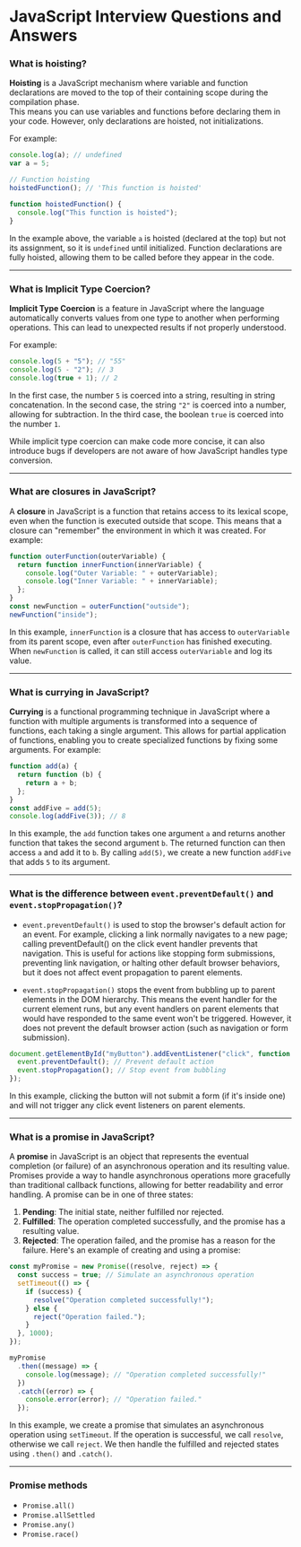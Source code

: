 # JavaScript Interview Questions and Answers

### What is hoisting?

**Hoisting** is a JavaScript mechanism where variable and function declarations are moved to the top of their containing scope during the compilation phase.  
This means you can use variables and functions before declaring them in your code. However, only declarations are hoisted, not initializations.

For example:

```javascript
console.log(a); // undefined
var a = 5;

// Function hoisting
hoistedFunction(); // 'This function is hoisted'

function hoistedFunction() {
  console.log("This function is hoisted");
}
```

In the example above, the variable `a` is hoisted (declared at the top) but not its assignment, so it is `undefined` until initialized. Function declarations are fully hoisted, allowing them to be called before they appear in the code.

---

### What is Implicit Type Coercion?

**Implicit Type Coercion** is a feature in JavaScript where the language automatically converts values from one type to another when performing operations. This can lead to unexpected results if not properly understood.

For example:

```javascript
console.log(5 + "5"); // "55"
console.log(5 - "2"); // 3
console.log(true + 1); // 2
```

In the first case, the number `5` is coerced into a string, resulting in string concatenation. In the second case, the string `"2"` is coerced into a number, allowing for subtraction. In the third case, the boolean `true` is coerced into the number `1`.

While implicit type coercion can make code more concise, it can also introduce bugs if developers are not aware of how JavaScript handles type conversion.

---

### What are closures in JavaScript?

A **closure** in JavaScript is a function that retains access to its lexical scope, even when the function is executed outside that scope. This means that a closure can "remember" the environment in which it was created.
For example:

```javascript
function outerFunction(outerVariable) {
  return function innerFunction(innerVariable) {
    console.log("Outer Variable: " + outerVariable);
    console.log("Inner Variable: " + innerVariable);
  };
}
const newFunction = outerFunction("outside");
newFunction("inside");
```

In this example, `innerFunction` is a closure that has access to `outerVariable` from its parent scope, even after `outerFunction` has finished executing. When `newFunction` is called, it can still access `outerVariable` and log its value.

---

### What is currying in JavaScript?

**Currying** is a functional programming technique in JavaScript where a function with multiple arguments is transformed into a sequence of functions, each taking a single argument. This allows for partial application of functions, enabling you to create specialized functions by fixing some arguments.
For example:

```javascript
function add(a) {
  return function (b) {
    return a + b;
  };
}
const addFive = add(5);
console.log(addFive(3)); // 8
```

In this example, the `add` function takes one argument `a` and returns another function that takes the second argument `b`. The returned function can then access `a` and add it to `b`. By calling `add(5)`, we create a new function `addFive` that adds `5` to its argument.

---

### What is the difference between `event.preventDefault()` and `event.stopPropagation()`?

- `event.preventDefault()` is used to stop the browser's default action for an event. For example, clicking a link normally navigates to a new page; calling preventDefault() on the click event handler prevents that navigation. This is useful for actions like stopping form submissions, preventing link navigation, or halting other default browser behaviors, but it does not affect event propagation to parent elements.

- `event.stopPropagation()` stops the event from bubbling up to parent elements in the DOM hierarchy. This means the event handler for the current element runs, but any event handlers on parent elements that would have responded to the same event won't be triggered. However, it does not prevent the default browser action (such as navigation or form submission).

```javascript
document.getElementById("myButton").addEventListener("click", function (event) {
  event.preventDefault(); // Prevent default action
  event.stopPropagation(); // Stop event from bubbling
});
```

In this example, clicking the button will not submit a form (if it's inside one) and will not trigger any click event listeners on parent elements.

---

### What is a promise in JavaScript?

A **promise** in JavaScript is an object that represents the eventual completion (or failure) of an asynchronous operation and its resulting value. Promises provide a way to handle asynchronous operations more gracefully than traditional callback functions, allowing for better readability and error handling.
A promise can be in one of three states:

1. **Pending**: The initial state, neither fulfilled nor rejected.
2. **Fulfilled**: The operation completed successfully, and the promise has a resulting value.
3. **Rejected**: The operation failed, and the promise has a reason for the failure.
   Here's an example of creating and using a promise:

```javascript
const myPromise = new Promise((resolve, reject) => {
  const success = true; // Simulate an asynchronous operation
  setTimeout(() => {
    if (success) {
      resolve("Operation completed successfully!");
    } else {
      reject("Operation failed.");
    }
  }, 1000);
});
```

```javascript
myPromise
  .then((message) => {
    console.log(message); // "Operation completed successfully!"
  })
  .catch((error) => {
    console.error(error); // "Operation failed."
  });
```

In this example, we create a promise that simulates an asynchronous operation using `setTimeout`. If the operation is successful, we call `resolve`, otherwise we call `reject`. We then handle the fulfilled and rejected states using `.then()` and `.catch()`.

---

### Promise methods

- `Promise.all()`
- `Promise.allSettled`
- `Promise.any()`
- `Promise.race()`

```